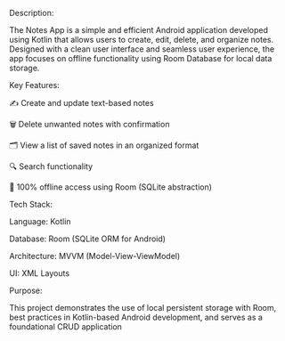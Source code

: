 Description:

The Notes App is a simple and efficient Android application developed using Kotlin that allows users to create, edit, delete, and organize notes. Designed with a clean user interface and seamless user experience, the app focuses on offline functionality using Room Database for local data storage.

Key Features:

✍️ Create and update text-based notes

🗑️ Delete unwanted notes with confirmation

🗂️ View a list of saved notes in an organized format

🔍 Search functionality

💾 100% offline access using Room (SQLite abstraction)

Tech Stack:

Language: Kotlin

Database: Room (SQLite ORM for Android)

Architecture: MVVM (Model-View-ViewModel)

UI: XML Layouts

Purpose:

This project demonstrates the use of local persistent storage with Room, best practices in Kotlin-based Android development, and serves as a foundational CRUD application
